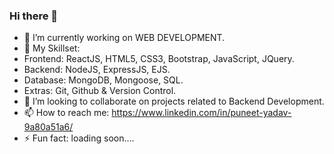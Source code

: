 ### Hi there 👋

<!--
**puneet1710/puneet1710** is a ✨ _special_ ✨ repository because its `README.md` (this file) appears on your GitHub profile.

Here are some ideas to get you started:
-->
- 🔭 I’m currently working on WEB DEVELOPMENT.
- 🌱 My Skillset: 
-   Frontend: ReactJS, HTML5, CSS3, Bootstrap, JavaScript, JQuery.
-   Backend: NodeJS, ExpressJS, EJS.
-   Database: MongoDB, Mongoose, SQL.
-   Extras: Git, Github & Version Control.
- 👯 I’m looking to collaborate on projects related to Backend Development.
- 📫 How to reach me: https://www.linkedin.com/in/puneet-yadav-9a80a51a6/
- ⚡ Fun fact: loading soon....
